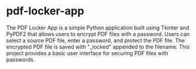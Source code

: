 # pdf-locker-app
 The PDF Locker App is a simple Python application built using Tkinter and PyPDF2 that allows users to encrypt PDF files with a password. Users can select a source PDF file, enter a password, and protect the PDF file. The encrypted PDF file is saved with "_locked" appended to the filename. This project provides a basic user interface for securing PDF files with passwords.
